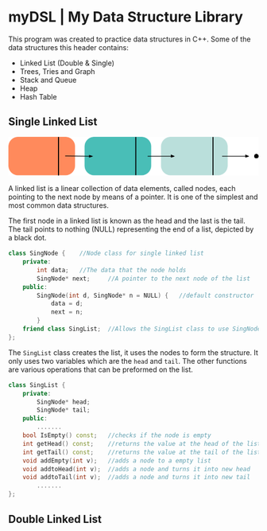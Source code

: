 # myDSL | My Data Structure Library
This program was created to practice data structures in C++.
Some of the data structures this header contains:
* Linked List (Double & Single)
* Trees, Tries and Graph
* Stack and Queue
* Heap
* Hash Table

## Single Linked List
![linked_list_image](single_list.png)


A linked list is a linear collection of data elements, called nodes, each pointing to the next node by means of a pointer.
It is one of the simplest and most common data structures.

The first node in a linked list is known as the head and the last is the tail. The tail points to nothing (NULL) representing the end of a list, depicted by a black dot.

```c++
class SingNode {    //Node class for single linked list
    private:
        int data;   //The data that the node holds
        SingNode* next;     //A pointer to the next node of the list
    public:
        SingNode(int d, SingNode* n = NULL) {   //default constructor
            data = d;
            next = n;
        }
    friend class SingList;  //Allows the SingList class to use SingNode
};
```

The `SingList` class creates the list, it uses the nodes to form the structure. It only uses two variables which are the `head` and `tail`. The other functions are various operations that can be preformed on the list.

```c++
class SingList {
    private:
        SingNode* head;
        SingNode* tail;
    public:
        .......
    bool IsEmpty() const;   //checks if the node is empty
    int getHead() const;    //returns the value at the head of the list
    int getTail() const;    //returns the value at the tail of the list
    void addEmpty(int v);   //adds a node to a empty list
    void addtoHead(int v);  //adds a node and turns it into new head
    void addtoTail(int v);  //adds a node and turns it into new tail
        .......
};
```

## Double Linked List


